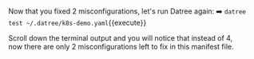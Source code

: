 
Now that you fixed 2 misconfigurations, let's run Datree again:
➡️ `datree test ~/.datree/k8s-demo.yaml`{{execute}}

Scroll down the terminal output and you will notice that instead of 4,  
now there are only 2 misconfigurations left to fix in this manifest file.
